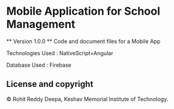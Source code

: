 # Mobile Application for School Management

** Version 1.0.0 **
Code and document files for a Mobile App

Technologies Used : NativeScript+Angular

Database Used : Firebase

## License and copyright
© Rohit Reddy Deepa, Keshav Memorial Institute of Technology.
